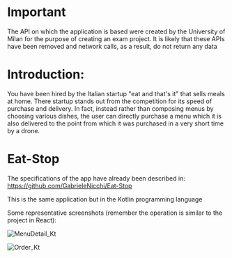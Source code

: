 # Important 
The API on which the application is based were created by the University of Milan for the purpose of creating an exam project. 
It is likely that these APIs have been removed and network calls, as a result, do not return any data


<h1>Introduction:</h1>

You have been hired by the Italian startup "eat and that's it" that sells meals at home. There
startup stands out from the competition for its speed of purchase and delivery. In fact, instead
rather than composing menus by choosing various dishes, the user can directly purchase a menu which
it is also delivered to the point from which it was purchased in a very short time by a
drone.

<h1>Eat-Stop</h1>

The specifications of the app have already been described in: https://github.com/GabrieleNicchi/Eat-Stop

This is the same application but in the Kotlin programming language

Some representative screenshots (remember the operation is similar to the project in React):

![MenuDetail_Kt](https://github.com/user-attachments/assets/e7d197eb-a871-4955-a3df-5deea1ab6a27)

![Order_Kt](https://github.com/user-attachments/assets/5eaabac2-fdb3-4580-9357-7f08e2336e42)
